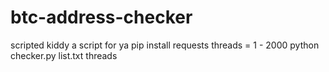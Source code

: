 # btc-address-checker
scripted kiddy a script for ya
pip install requests
threads = 1 - 2000
python checker.py list.txt threads
